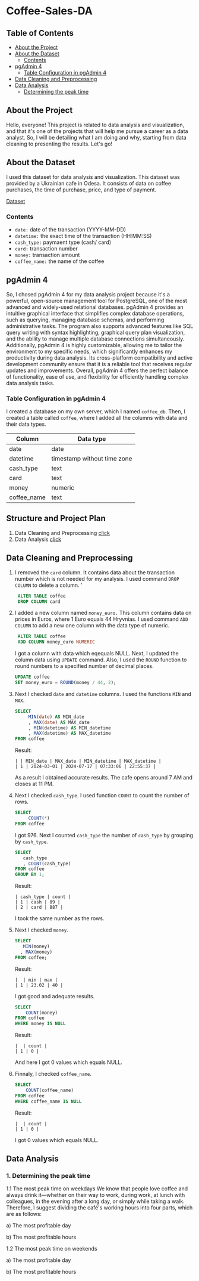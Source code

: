 # Coffee-Sales-DA

## Table of Contents
- [About the Project](#about-the-project)
- [About the Dataset](#about-the-dataset)
  - [Contents](#contents)
- [pgAdmin 4](#pgAdmin-4)
  - [Table Configuration in pgAdmin 4](#table-configuration-in-pgAdmin-4)
- [Data Cleaning and Preprocessing](#data-cleaning-and-preprocessing)
- [Data Analysis](#data-analysis)
  - [Determining the peak time](#1-determining-the-peak-time)  


## About the Project

Hello, everyone! This project is related to data analysis and visualization, and that it's one of the projects that will help me pursue a career as a data analyst. So, I will be detailing what I am doing and why, starting from data cleaning to presenting the results. Let's go!

## About the Dataset 
І used this dataset for data analysis and visualization. This dataset was provided by a Ukrainian cafe in Odesa. It consists of data on coffee purchases, the time of purchase, price, and type of payment.

[Dataset](https://github.com/MaksymYakushev/Cooffe-Sales-DA/blob/main/Data/coffee_dataset.csv)

### Contents
- `date:` date of the transaction (YYYY-MM-DD)	
- `datetime:` the exact time of the transaction	(HH:MM:SS)
- `cash_type:` paymaent type (cash/ card)
- `card:` transaction number
- `money:` transaction amount	
- `coffee_name:` the name of the coffee

## pgAdmin 4

So, I chosed pgAdmin 4 for my data analysis project because it's a powerful, open-source management tool for PostgreSQL, one of the most advanced and widely-used relational databases. pgAdmin 4 provides an intuitive graphical interface that simplifies complex database operations, such as querying, managing database schemas, and performing administrative tasks. The program also supports advanced features like SQL query writing with syntax highlighting, graphical query plan visualization, and the ability to manage multiple database connections simultaneously. Additionally, pgAdmin 4 is highly customizable, allowing me to tailor the environment to my specific needs, which significantly enhances my productivity during data analysis. Its cross-platform compatibility and active development community ensure that it is a reliable tool that receives regular updates and improvements. Overall, pgAdmin 4 offers the perfect balance of functionality, ease of use, and flexibility for efficiently handling complex data analysis tasks.

### Table Configuration in pgAdmin 4

I created a database on my own server, which I named `coffee_db`. Then, I created a table called `coffee`, where I added all the columns with data and their data types.

| Column | Data type |
|---|---|
| date | date |
| datetime | timestamp without time zone |
| cash_type | text |
| card | text |
| money | numeric |
| coffee_name | text |

## Structure and Project Plan

1. Data Cleaning and Preprocessing [click](#data-cleaning-and-preprocessing)
2. Data Analysis [click](#data-analysis)

## Data Cleaning and Preprocessing 
1. I removed the `card` column. It contains data about the transaction number which is not needed for my analysis. I used command `DROP COLUMN` to delete a column. ʼ
   
   ```sql
    ALTER TABLE coffee
    DROP COLUMN card
   ```
2. I added a new column named `money_euro.` This column contains data on prices in Euros, where 1 Euro equals 44 Hryvnias. I used command `ADD COLUMN` to add a new one column with the data type of numeric.
   
   ```sql
    ALTER TABLE coffee
    ADD COLUMN money_euro NUMERIC
   ```
   I got a column with data which eqequals NULL. Next, I updated the column data using `UPDATE` command. Also, I used the `ROUND` function to round numbers to a specified number of decimal places.

   ```sql
   UPDATE coffee
   SET money_euro = ROUND(money / 44, 2);
   ```
3. Next I checked `date` and `datetime` columns. I used the functions `MIN` and `MAX`.

   ```sql
   SELECT 
	    MIN(date) AS MIN_date
	    , MAX(date) AS MAX_date
	    , MIN(datetime) AS MIN_datetime
	    , MAX(datetime) AS MAX_datetime
   FROM coffee
   ```
   Result:
   
   ```plaintext
   | | MIN_date | MAX_date | MIN_datetime | MAX_datetime |
   | 1 | 2024-03-01 | 2024-07-17 | 07:33:06 | 22:55:37 |
   ```
   As a result I obtained accurate results. The cafe opens around 7 AM and closes at 11 PM.

4. Next I checked `cash_type`. I used function `COUNT` to count the number of rows.

   ```sql
   SELECT
        COUNT(*)
   FROM coffee
   ```
   I got 976. Next I counted `cash_type` the number of `cash_type` by grouping by `cash_type`.

    ```sql
   SELECT
	   cash_type
	   , COUNT(cash_type)
   FROM coffee
   GROUP BY 1;
   ```
   Result:
   
   ```plaintext
   | cash_type | count |
   | 1 | cash | 89 |
   | 2 | card | 887 |
   ```
   I took the same number as the rows.

5. Next I checked `money`. 

    ```sql
   SELECT 
	   MIN(money)
	  , MAX(money)
   FROM coffee;
   ```
   Result:
   
    ```plaintext
   |  | min | max |
   | 1 | 23.02 | 40 |
   ```
   I got good and adequate results.
    
   ```sql
   SELECT 
	   COUNT(money)
   FROM coffee
   WHERE money IS NULL
   ```
   Result:
   
    ```plaintext
   |  | count |
   | 1 | 0 |
   ```
   And here I got 0 values which equals NULL.

6. Finnaly, I checked `coffee_name`.
   ```sql
   SELECT 
	   COUNT(coffee_name)
   FROM coffee
   WHERE coffee_name IS NULL
   ```
    Result:
   
    ```plaintext
   |  | count |
   | 1 | 0 |
   ```
   I got 0 values which equals NULL.

## Data Analysis

### 1. Determining the peak time

   1.1 The most peak time on weekdays
   We know that people love coffee and always drink it—whether on their way to work, during work, at lunch with colleagues, in the evening after a long day, or simply while taking a walk. Therefore, I suggest dividing the café's working hours into four parts, which are as follows:
   
   
   a) The most profitable day
   
   b) The most profitable hours
   
   1.2 The most peak time on weekends
   
   a) The most profitable day
   
   b) The most profitable hours
   
   




